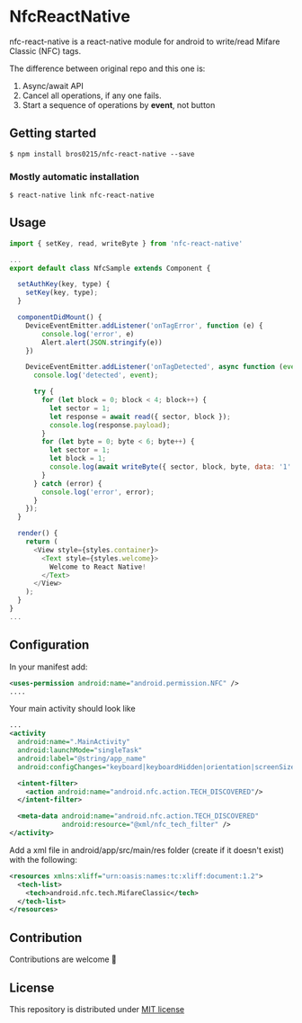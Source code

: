 # NfcReactNative

nfc-react-native is a react-native module for android to write/read Mifare Classic (NFC) tags.  

The difference between original repo and this one is:
1. Async/await API
2. Cancel all operations, if any one fails.
3. Start a sequence of operations by **event**, not button

## Getting started

`$ npm install bros0215/nfc-react-native --save`

### Mostly automatic installation

`$ react-native link nfc-react-native`

## Usage
```javascript
import { setKey, read, writeByte } from 'nfc-react-native'

...
export default class NfcSample extends Component {

  setAuthKey(key, type) {
    setKey(key, type);
  }

  componentDidMount() {
    DeviceEventEmitter.addListener('onTagError', function (e) {
        console.log('error', e)
        Alert.alert(JSON.stringify(e))
    })

    DeviceEventEmitter.addListener('onTagDetected', async function (event) {
      console.log('detected', event);

      try {
        for (let block = 0; block < 4; block++) {
          let sector = 1;
          let response = await read({ sector, block });
          console.log(response.payload);
        }
        for (let byte = 0; byte < 6; byte++) {
          let sector = 1;
          let block = 1;
          console.log(await writeByte({ sector, block, byte, data: '1' }));
        }
      } catch (error) {
        console.log('error', error);
      }
    });
  }

  render() {
    return (
      <View style={styles.container}>
        <Text style={styles.welcome}>
          Welcome to React Native!
        </Text>
      </View>
    );
  }
}
...
```

## Configuration

In your manifest add:
```xml
<uses-permission android:name="android.permission.NFC" />
....
```
Your main activity should look like
```xml
...
<activity
  android:name=".MainActivity"
  android:launchMode="singleTask"
  android:label="@string/app_name"
  android:configChanges="keyboard|keyboardHidden|orientation|screenSize">

  <intent-filter>
    <action android:name="android.nfc.action.TECH_DISCOVERED"/>
  </intent-filter>

  <meta-data android:name="android.nfc.action.TECH_DISCOVERED"
             android:resource="@xml/nfc_tech_filter" />
</activity>
```

Add a xml file in android/app/src/main/res folder (create if it doesn't exist) with the following:
```xml
<resources xmlns:xliff="urn:oasis:names:tc:xliff:document:1.2">
  <tech-list>
    <tech>android.nfc.tech.MifareClassic</tech>
  </tech-list>
</resources>
```

## Contribution
Contributions are welcome :raised_hands:

## License
This repository is distributed under [MIT license](https://github.com/Lube/nfc-react-native/blob/master/LICENSE) 
